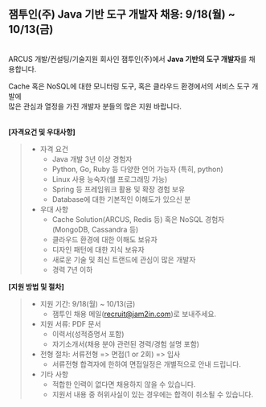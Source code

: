 ## 잼투인(주) Java 기반 도구 개발자 채용: 9/18(월) ~ 10/13(금)

&nbsp; <br />
ARCUS 개발/컨설팅/기술지원 회사인 잼투인(주)에서 **Java 기반의 도구 개발자**를 채용합니다.

Cache 혹은 NoSQL에 대한 모니터링 도구, 혹은 클라우드 환경에서의 서비스 도구 개발에 <br />
많은 관심과 열정을 가진 개발자 분들의 많은 지원 바랍니다. <br />
&nbsp;

**[자격요건 및 우대사항]**

> - 자격 요건
>    - Java 개발 3년 이상 경험자
>    - Python, Go, Ruby 등 다양한 언어 가능자 (특히, python) 
>    - Linux 사용 능숙자(쉘 프로그래밍 가능)
>    - Spring 등 프레임워크 활용 및 확장 경험 보유
>    - Database에 대한 기본적인 이해도가 있으신 분
> - 우대 사항
>    - Cache Solution(ARCUS, Redis 등) 혹은 NoSQL 경험자(MongoDB, Cassandra 등)
>    - 클라우드 환경에 대한 이해도 보유자
>    - 디자인 패턴에 대한 지식 보유자
>    - 새로운 기술 및 최신 트랜드에 관심이 많은 개발자
>    - 경력 7년 이하


**[지원 방법 및 절차]**

> - 지원 기간: 9/18(월) ~ 10/13(금)
>    - 잼투인 채용 메일(<recruit@jam2in.com>)로 보내주세요.
> - 지원 서류: PDF 문서
>    -  이력서(성적증명서 포함)
>    -  자기소개서(채용 분야 관련된 경력/경험 설명 포함)
> - 전형 절차: 서류전형 => 면접(1 or 2회) => 입사
>    - 서류전형 합격자에 한하여 면접일정은 개별적으로 안내 드립니다.
> - 기타 사항
>    - 적합한 인력이 없다면 채용하지 않을 수 있습니다.
>    - 지원서 내용 중 허위사실이 있는 경우에는 합격이 취소될 수 있습니다.
  
